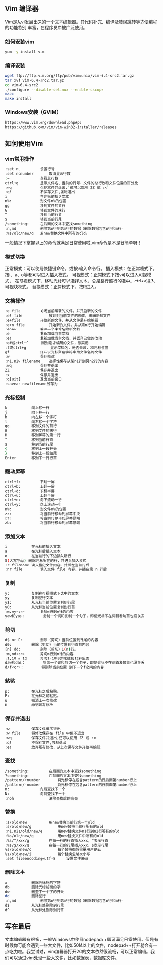 ## Vim 编译器
Vim是从vi发展出来的一个文本编辑器。其代码补完、编译及错误跳转等方便编程的功能特别 丰富，在程序员中被广泛使用。

### 如何安装vim

```bash
yum -y install vim
```

### 编译安装

```bash
wget ftp://ftp.vim.org/ftp/pub/vim/unix/vim-6.4-src2.tar.gz
tar xvf vim-6.4-src2.tar.gz
cd vim-6.4-src2
./configure --disable-selinux --enable-cscope
make
make install
```

### Windows安装（GVIM）
```bash
https://www.vim.org/download.php#pc
https://github.com/vim/vim-win32-installer/releases
```

## 如何使用Vim

### vim常用操作

```bash
:set nu			设置行号
:set nonumber		取消显示行数
:=				查看总行数
ctrl+g			显示文件名、当前的行号、文件的总行数和文件位置的百分比
:wq				保存文件并退出,`还可以使用 ZZ 或 :x`
:q!				不保存文件,强制退出
i				在光标前插入文本
n%:				到文件n%的位置
gg				移到文件的首行
G				移到文件的末行
^				移到当前行首
$				移到当前行尾
/something:		在后面的文本中查找something
:n,md			删除第n行到第m行的数据（删除数据包含n行和m行）
:%s/old/new/g	用new替换文件中所有的old。
```
一般情况下掌握以上的命令就满足日常使用啦,vim命令是不是很简单呀！

### 模式切换

正常模式：可以使用快捷键命令，或按:输入命令行。
插入模式：在正常模式下，按i、a、o等都可以进入插入模式。
可视模式：正常模式下按v可以进入可视模式， 在可视模式下，移动光标可以选择文本。总是整行整行的选中。ctrl+v进入可视块模式。
替换模式：正常模式下，按R进入。

### 文档操作

```bash
:e file			关闭当前编辑的文件，并开启新的文件
:e! file			放弃对当前文件的修改，编辑新的文件
:e+file			开始新的文件，并从文件尾开始编辑
:e+n file			开始新的文件，并从第n行开始编辑
:enew			编译一个未命名的新文档
:e				重新加载当前文档
:e!				重新加载当前文档，并丢弃已做的改动
:e#或ctrl+^		回到刚才编辑的文件，很实用
:f或ctrl+g			显示文档名，是否修改，和光标位置
gf				打开以光标所在字符串为文件名的文件
:w				保存修改
:n1,n2w filename	选择性保存从某n1行到另n2行的内容
:wq				保存并退出
ZZ				保存并退出
:x				保存并退出
:q[uit]			退出当前窗口
:saveas newfilename另存为
```

### 光标控制

```bash
k			向上移一行
j			向下移一行
h			向左移一个字符
l			向右移一个字符
gg			移到文件的首行	
G			移到文件的末行
H			移到屏幕的第一行
^			移到当前行首
$			移到当前行尾
{			移到上一段开头
}			移到上一段结尾
Enter		移到下一行行首
```

### 翻动屏幕

```bash
ctrl+f:			下翻一屏
ctrl+b:			上翻一屏
ctrl+d:			下翻半屏
ctrl+u:			上翻半屏
ctrl+e:			向下滚动一行
ctrl+y:			向上滚动一行
n%:				到文件n%的位置
zz:				将当前行移动到屏幕中央
zt:				将当前行移动到屏幕顶端
zb:				将当前行移动到屏幕底端
```

### 添加文本

```bash
i			在光标前插入文本
a			在光标后插入文本
o			在当前行的下边插入新行
S(大写字母)	删除光标所在的行，并进入插入模式
:r filename	读入指定文件内容，并插在当前行后
:nr file		读入文件 file 内容，并插在第 n 行后
```

### 复制

```bash
y:			复制在可视模式下选中的文本
yy			复制整行文本
y$:			从光标当前位置复制到行尾
y0:			从光标当前位置复制到行首
:m,ny<cr>		复制m行到n行的内容
yaw和yas：		复制一个词和复制一个句子，即使光标不在词首和句首也没关系
```

### 剪切
```bash
d$ or D:		删除（剪切）当前位置到行尾的内容
d0:			删除（剪切）当前位置到行首的内容
[n] dd:			删除（剪切）1(n)行。
:m,nd<cr>		剪切m行到n行的内容
:1,10 m 12		剪切1-10行并粘贴到12行里面
daw和das：		剪切一个词和剪切一个句子，即使光标不在词首和句首也没关系
d/f<cr>：		将删除当前位置 到下一个f之间的内容
```

### 粘贴

```bash
p: 			在光标之后粘贴。
P: 			在光标之前粘贴。
u 			撤消上一次修改
U 			撤消所有修改
```

### 保存并退出

```bash
:w			保存文件但不退出
:w file		将修改保存在 file 中但不退出
:wq			保存文件并退出,还可以使用 ZZ 或 :x
:q!			不保存文件,强制退出
:e!			放弃所有修改，从上次保存文件开始再编辑
```

### 查找

```bash
/something:			在后面的文本中查找something
?something:			在前面的文本中查找something
/pattern/+number:		将光标停在包含pattern的行后面第number行上
/pattern/-number:		将光标停在包含pattern的行前面第number行上
n:				向后查找下一个
N:				向前查找下一个
:noh				清除查找后的高亮
```

### 替换

```bash
:s/old/new			用new替换当前行第一个old
:s/old/new/g			用new替换当前行所有的old
:n1,n2s/old/new/g		用new替换文件n1行到n2行所有的old
:%s/old/new/g			用new替换文件中所有的old
:%s/^/xxx/g			在每一行的行首插入xxx，^表示行首
:%s/$/xxx/g			在每一行的行尾插入xxx，$表示行尾
%s/old/new/c			每个替换都将需要用户确认
%s/old/new/i			每个替换忽略大小写
:set fileencoding=utf-8 	设置文件编码
```

### 删除文本

```bash
x			删除光标处的字符
db			删除光标前面的字
dw			删至下一个字的开头
dd			删除整行
:n,md			删除第n行到第m行的数据（删除数据包含n行和m行）
d$			从光标处删除到行尾
d^			从光标处删除到行首
```

## 写在最后
文本编辑器有很多，一般Windows中使用nodepad++即可满足日常使用。但是有时候你可能会遇到一些大文件，比如50M以上的文件，nodepad++打开就会有一点吃力啦。我尝试过，vim编辑器打开2G的文本依然很流畅，可以正常编辑。我们可以通过vim处理一些大文件，比如数据表，数据库文件。


